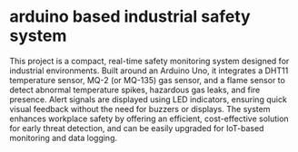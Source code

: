 # arduino based industrial safety system
 This project is a compact, real-time safety monitoring system designed for industrial environments. Built around an Arduino Uno, it integrates a DHT11 temperature sensor, MQ-2 (or MQ-135) gas sensor, and a flame sensor to detect abnormal temperature spikes, hazardous gas leaks, and fire presence. Alert signals are displayed using LED indicators, ensuring quick visual feedback without the need for buzzers or displays. The system enhances workplace safety by offering an efficient, cost-effective solution for early threat detection, and can be easily upgraded for IoT-based monitoring and data logging.
